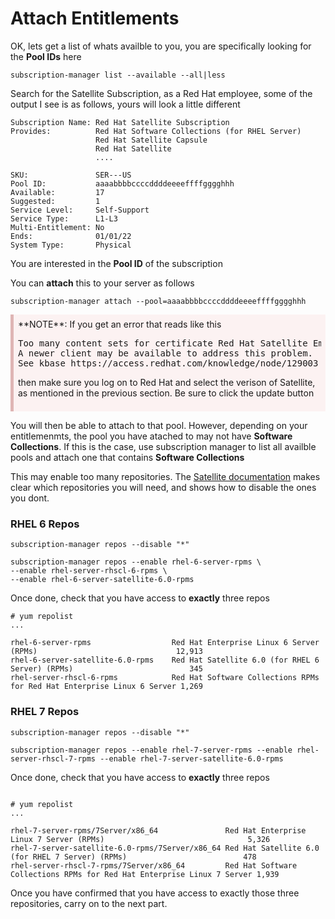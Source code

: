 <style>
div.warn {
    background-color: #fcf2f2;
    border-color: #dFb5b4;
    border-left: 5px solid #dfb5b4;
    padding: 0.5em;
    }
 </style>

# Attach Entitlements

OK, lets get a list of whats availble to you, you are specifically looking for the **Pool IDs** here

`subscription-manager list --available --all|less`

Search for the Satellite Subscription, as a Red Hat employee, some of the output I see is as follows, yours will look a little different

```
Subscription Name: Red Hat Satellite Subscription
Provides:          Red Hat Software Collections (for RHEL Server)
                   Red Hat Satellite Capsule
                   Red Hat Satellite
                   ....

SKU:               SER---US
Pool ID:           aaaabbbbccccddddeeeeffffgggghhh
Available:         17
Suggested:         1
Service Level:     Self-Support
Service Type:      L1-L3
Multi-Entitlement: No
Ends:              01/01/22
System Type:       Physical
```

You are interested in
the **Pool ID** of the subscription

You can **attach** this to your server as follows

```subscription-manager attach --pool=aaaabbbbccccddddeeeeffffgggghhh```

<div class=warn>**NOTE**:
If you get an error that reads like this

<pre>
Too many content sets for certificate Red Hat Satellite Employee Subscription.
A newer client may be available to address this problem.
See kbase https://access.redhat.com/knowledge/node/129003 for more information.
</pre>

then make sure you log on to Red Hat and select the verison of Satellite, as mentioned in the previous section. Be sure to click the update button
</div>

You will then be able to attach to that pool. However, depending on your entitlemenmts, the pool you have atached to may not have **Software Collections**. If this is the case, use subscription manager to list all availble pools and attach one that contains **Software Collections**



This may enable too many repositories. The [Satellite documentation](https://access.redhat.com/documentation/en-US/Red_Hat_Satellite/6.0/html-single/Installation_Guide/index.html#Installing_Red_Hat_Satellite) makes clear which repositories you will need, and shows how to disable the ones you dont.

### RHEL 6 Repos
```
subscription-manager repos --disable "*"

subscription-manager repos --enable rhel-6-server-rpms \
--enable rhel-server-rhscl-6-rpms \
--enable rhel-6-server-satellite-6.0-rpms
```

Once done, check that you have access to **exactly** three repos

```
# yum repolist
...

rhel-6-server-rpms                  Red Hat Enterprise Linux 6 Server (RPMs)                               12,913
rhel-6-server-satellite-6.0-rpms    Red Hat Satellite 6.0 (for RHEL 6 Server) (RPMs)                          345
rhel-server-rhscl-6-rpms            Red Hat Software Collections RPMs for Red Hat Enterprise Linux 6 Server 1,269
```

### RHEL 7 Repos

```
subscription-manager repos --disable "*"

subscription-manager repos --enable rhel-7-server-rpms --enable rhel-server-rhscl-7-rpms --enable rhel-7-server-satellite-6.0-rpms
```

Once done, check that you have access to **exactly** three repos

```

# yum repolist
...

rhel-7-server-rpms/7Server/x86_64               Red Hat Enterprise Linux 7 Server (RPMs)                                5,326
rhel-7-server-satellite-6.0-rpms/7Server/x86_64 Red Hat Satellite 6.0 (for RHEL 7 Server) (RPMs)                          478
rhel-server-rhscl-7-rpms/7Server/x86_64         Red Hat Software Collections RPMs for Red Hat Enterprise Linux 7 Server 1,939
```



Once you have confirmed that you have access to exactly those three repositories, carry on to the next part.


